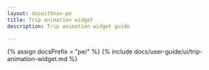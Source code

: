 ```yaml
---
layout: docwithnav-pe
title: Trip animation widget
description: Trip animation widget guide 

---
```


{% assign docsPrefix = "pe/" %}
{% include docs/user-guide/ui/trip-animation-widget.md %}